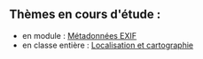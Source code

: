 ## Thèmes en cours d'étude : 

- en module : [Métadonnées EXIF](./Theme2_Localisation_Cartographie/Activité2_Exif/)  
- en classe entière : [Localisation et cartographie](./Theme2_Localisation_Cartographie/cours/)  

